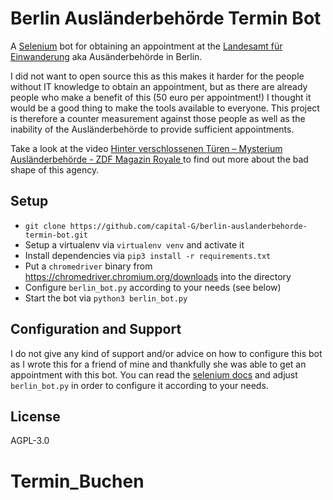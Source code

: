 # Berlin Ausländerbehörde Termin Bot

A [Selenium](https://www.selenium.dev/) bot for obtaining an appointment at the [Landesamt für Einwanderung](https://otv.verwalt-berlin.de/ams/TerminBuchen) aka Ausänderbehörde in Berlin.

I did not want to open source this as this makes it harder for the people without IT knowledge to obtain an appointment, but as there are already people who make a benefit of this (50 euro per appointment!) I thought it would be a good thing to make the tools available to everyone. This project is therefore a counter measurement against those people as well as the inability of the Ausländerbehörde to provide sufficient appointments.

Take a look at the video [Hinter verschlossenen Türen – Mysterium Ausländerbehörde - ZDF Magazin Royale
](https://www.youtube.com/watch?v=s7HrAGlni50) to find out more about the bad shape of this agency.

## Setup

* `git clone https://github.com/capital-G/berlin-auslanderbehorde-termin-bot.git`
* Setup a virtualenv via `virtualenv venv` and activate it
* Install dependencies via `pip3 install -r requirements.txt`
* Put a `chromedriver` binary from <https://chromedriver.chromium.org/downloads> into the directory
* Configure `berlin_bot.py` according to your needs (see below)
* Start the bot via `python3 berlin_bot.py`

## Configuration and Support

I do not give any kind of support and/or advice on how to configure this bot as I wrote this for a friend of mine and thankfully she was able to get an appointment with this bot.
You can read the [selenium docs](https://selenium-python.readthedocs.io/locating-elements.html#) and adjust `berlin_bot.py` in order to configure it according to your needs.

## License

AGPL-3.0
# Termin_Buchen
